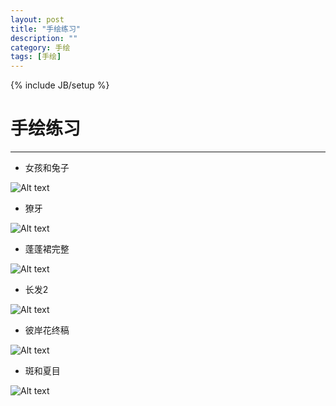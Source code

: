 ```yaml
---
layout: post
title: "手绘练习"
description: ""
category: 手绘
tags: [手绘]
---
```

{% include JB/setup %}

# 手绘练习
---

* 女孩和兔子

![Alt text](/image/20120805/girl&rab.jpg)

<!--break-->


* 獠牙

![Alt text](/image/20120805/liaoya.jpg)


* 蓬蓬裙完整

![Alt text](/image/20120805/pengpengqun.jpg)


* 长发2

![Alt text](/image/20120805/changfa.jpg)


* 彼岸花终稿

![Alt text](/image/20120805/bianhua.jpg)


* 斑和夏目

![Alt text](/image/20120805/xiamu.jpg)







